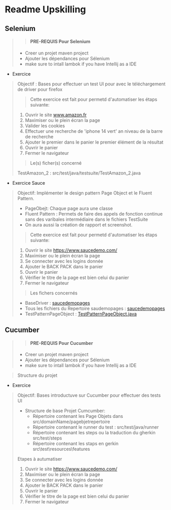 # Readme Upskilling

## Selenium

>> #### PRE-REQUIS Pour Selenium
> - Creer un projet maven project
> - Ajouter les dépendances pour Sélenium 
> - make sure to intall lambok if you have Intellij as a IDE

* Exercice 
>  Objectif  :
>  Bases pour effectuer un test UI pour avec le téléchargement de driver pour firefox 
>
> > Cette exercice est fait pour permetd d'automatiser les étaps suivante:
> 1. Ouvrir le site www.amazon.fr
> 2. Maximiser ou le plein écran la page 
> 3. Valider les cookies
> 4. Effectuer une recherche de 'iphone 14 vert' an niveau de la barre de recherche
> 5. Ajouter le premier dans le panier le premier élément de la résultat
> 6. Ouvrir le panier
> 7. Fermer le navigateur
> 
> >Le(s) ficher(s) concerné
> 
> TestAmazon_2 : src/test/java/testsuite/TestAmazon_2.java


* Exercice Sauce
> Objectif: Implémenter le design pattern Page Object et le Fluent Pattern.
> - PageObejt: Chaque page aura une classe
> - Fluent Pattern : Permets de faire des appels de fonction continue sans 
> des varibales intermédiaire dans le fichiers TestSuite
> - On aura aussi la création de rapport et screenshot.
> 
> > Cette exercice est fait pour permetd d'automatiser les étaps suivante:
> 1. Ouvrir le site https://www.saucedemo.com/
> 2. Maximiser ou le plein écran la page
> 3. Se connecter avec les logins donnée
> 4. Ajouter le BACK PACK dans le panier
> 5. Ouvrir le panier
> 6. Vérifier le titre de la page est bien celui du panier
> 7. Fermer le navigateur
>
> >Les fichers concernés
>
> - BaseDriver : [saucedemopages](src%2Fmain%2Fjava%2Fcom%2Fexample%2Fsaucedemopages)
> - Tous les fichiers du Repertoire saudemopages : [saucedemopages](src%2Fmain%2Fjava%2Fcom%2Fexample%2Fsaucedemopages)
> - TestPatternPageObject : [TestPatternPageObject.java](src%2Ftest%2Fjava%2Ftestsuite%2FTestPatternPageObject.java)

## Cucumber

>> #### PRE-REQUIS Pour Cucumber
> - Creer un projet maven project
> - Ajouter les dépendances pour Sélenium
> - make sure to intall lambok if you have Intellij as a IDE

> Structure du projet
> 

* Exercice

>  Objectif:
>  Bases introductuve sur Cucumber pour effectuer des tests UI
> 
> * Structure de base Projet Cumcumber:
>   * Répertoire contenant les Page Objets dans src/domainName/pagebjetrepertoire
>   * Répertoire contenant le runner du test : src/test/java/runner
>   * Répertoire contenant les steps ou la traduction du gherkin src/test/steps
>   * Répertoire contenant les staps en gerkin src\test\resources\features
> 
> Etapes à autumatiser
> 1. Ouvrir le site https://www.saucedemo.com/
> 2. Maximiser ou le plein écran la page
> 3. Se connecter avec les logins donnée
> 4. Ajouter le BACK PACK dans le panier
> 5. Ouvrir le panier
> 6. Vérifier le titre de la page est bien celui du panier
> 7. Fermer le navigateur

